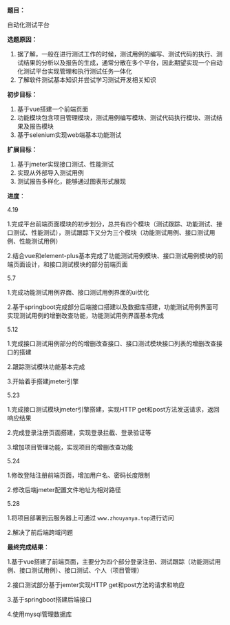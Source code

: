 **题目：**

自动化测试平台

**选题原因：**

1. 据了解，一般在进行测试工作的时候，测试用例的编写、测试代码的执行、测试结果的分析以及报告的生成，通常分散在多个平台，因此期望实现一个自动化测试平台实现管理和执行测试任务一体化
2. 了解软件测试基本知识并尝试学习测试开发相关知识

**初步目标：**

1. 基于vue搭建一个前端页面
2. 功能模块包含项目管理模块，测试用例编写模块、测试代码执行模块、测试结果及报告模块
3. 基于selenium实现web端基本功能测试

**扩展目标：**

1. 基于jmeter实现接口测试、性能测试
2. 实现从外部导入测试用例
3. 测试报告多样化，能够通过图表形式展现



**进度**：

4.19

1.完成平台前端页面模块的初步划分，总共有四个模块（测试跟踪、功能测试、接口测试、性能测试），测试跟踪下又分为三个模块（功能测试用例、接口测试用例、性能测试用例）

2.结合vue和element-plus基本完成了功能测试用例模块、接口测试用例模块的前端页面设计，和接口测试模块的部分前端页面

5.7

1.完成功能测试用例界面、接口测试用例界面的ui优化

2.基于springboot完成部分后端接口搭建以及数据库搭建，功能测试用例界面可实现测试用例的增删改查功能，功能测试用例界面基本完成   

5.12

1.完成接口测试用例部分的的增删改查接口、接口测试模块接口列表的增删改查接口的搭建

2.跟踪测试模块功能基本完成

3.开始着手搭建jmeter引擎

5.23

1.完成接口测试模块jmeter引擎搭建，实现HTTP get和post方法发送请求，返回响应结果

2.完成登录注册页面搭建，实现登录拦截、登录验证等

3.增加项目管理功能，实现项目的增删改查功能

5.24

1.修改登陆注册前端页面，增加用户名、密码长度限制

2.修改后端jmeter配置文件地址为相对路径

5.28

1.将项目部署到云服务器上可通过 `www.zhouyanya.top`进行访问

2.解决了前后端跨域问题



**最终完成结果**：

1.基于vue搭建了前端页面，主要分为四个部分登录注册、测试跟踪（功能测试用例、接口测试用例）、接口测试、个人（项目管理）

2.接口测试部分基于jemter实现HTTP get和post方法的请求和响应

3.基于springboot搭建后端接口

4.使用mysql管理数据库
